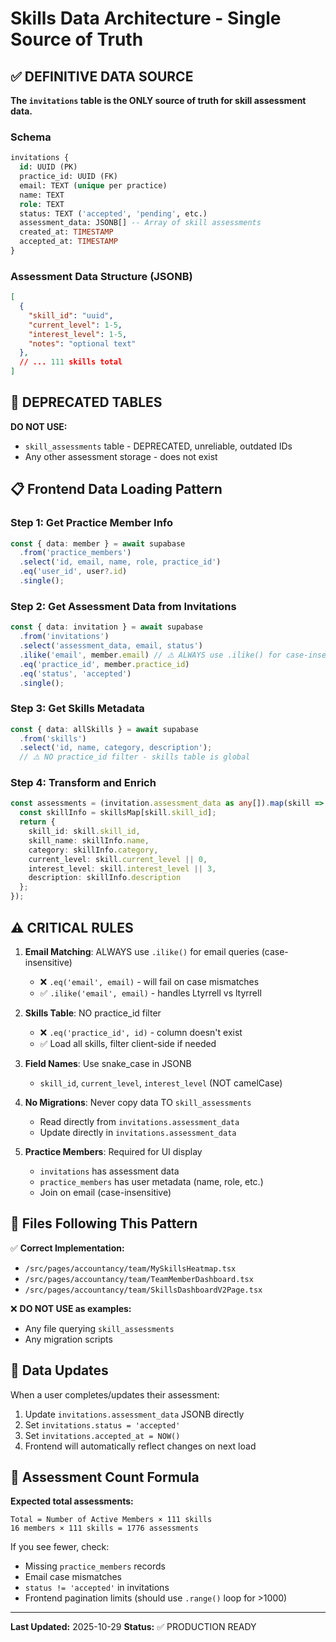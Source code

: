 # Skills Data Architecture - Single Source of Truth

## ✅ DEFINITIVE DATA SOURCE

**The `invitations` table is the ONLY source of truth for skill assessment data.**

### Schema
```sql
invitations {
  id: UUID (PK)
  practice_id: UUID (FK)
  email: TEXT (unique per practice)
  name: TEXT
  role: TEXT
  status: TEXT ('accepted', 'pending', etc.)
  assessment_data: JSONB[] -- Array of skill assessments
  created_at: TIMESTAMP
  accepted_at: TIMESTAMP
}
```

### Assessment Data Structure (JSONB)
```json
[
  {
    "skill_id": "uuid",
    "current_level": 1-5,
    "interest_level": 1-5,
    "notes": "optional text"
  },
  // ... 111 skills total
]
```

## 🚫 DEPRECATED TABLES

**DO NOT USE:**
- `skill_assessments` table - DEPRECATED, unreliable, outdated IDs
- Any other assessment storage - does not exist

## 📋 Frontend Data Loading Pattern

### Step 1: Get Practice Member Info
```typescript
const { data: member } = await supabase
  .from('practice_members')
  .select('id, email, name, role, practice_id')
  .eq('user_id', user?.id)
  .single();
```

### Step 2: Get Assessment Data from Invitations
```typescript
const { data: invitation } = await supabase
  .from('invitations')
  .select('assessment_data, email, status')
  .ilike('email', member.email) // ⚠️ ALWAYS use .ilike() for case-insensitive
  .eq('practice_id', member.practice_id)
  .eq('status', 'accepted')
  .single();
```

### Step 3: Get Skills Metadata
```typescript
const { data: allSkills } = await supabase
  .from('skills')
  .select('id, name, category, description');
  // ⚠️ NO practice_id filter - skills table is global
```

### Step 4: Transform and Enrich
```typescript
const assessments = (invitation.assessment_data as any[]).map(skill => {
  const skillInfo = skillsMap[skill.skill_id];
  return {
    skill_id: skill.skill_id,
    skill_name: skillInfo.name,
    category: skillInfo.category,
    current_level: skill.current_level || 0,
    interest_level: skill.interest_level || 3,
    description: skillInfo.description
  };
});
```

## ⚠️ CRITICAL RULES

1. **Email Matching**: ALWAYS use `.ilike()` for email queries (case-insensitive)
   - ❌ `.eq('email', email)` - will fail on case mismatches
   - ✅ `.ilike('email', email)` - handles Ltyrrell vs ltyrrell

2. **Skills Table**: NO practice_id filter
   - ❌ `.eq('practice_id', id)` - column doesn't exist
   - ✅ Load all skills, filter client-side if needed

3. **Field Names**: Use snake_case in JSONB
   - `skill_id`, `current_level`, `interest_level` (NOT camelCase)

4. **No Migrations**: Never copy data TO `skill_assessments`
   - Read directly from `invitations.assessment_data`
   - Update directly in `invitations.assessment_data`

5. **Practice Members**: Required for UI display
   - `invitations` has assessment data
   - `practice_members` has user metadata (name, role, etc.)
   - Join on email (case-insensitive)

## 📁 Files Following This Pattern

✅ **Correct Implementation:**
- `/src/pages/accountancy/team/MySkillsHeatmap.tsx`
- `/src/pages/accountancy/team/TeamMemberDashboard.tsx`
- `/src/pages/accountancy/team/SkillsDashboardV2Page.tsx`

❌ **DO NOT USE as examples:**
- Any file querying `skill_assessments`
- Any migration scripts

## 🔄 Data Updates

When a user completes/updates their assessment:
1. Update `invitations.assessment_data` JSONB directly
2. Set `invitations.status = 'accepted'`
3. Set `invitations.accepted_at = NOW()`
4. Frontend will automatically reflect changes on next load

## 🎯 Assessment Count Formula

**Expected total assessments:**
```
Total = Number of Active Members × 111 skills
16 members × 111 skills = 1776 assessments
```

If you see fewer, check:
- Missing `practice_members` records
- Email case mismatches
- `status != 'accepted'` in invitations
- Frontend pagination limits (should use `.range()` loop for >1000)

---

**Last Updated:** 2025-10-29
**Status:** ✅ PRODUCTION READY

